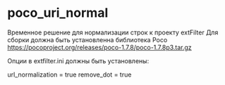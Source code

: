# poco_uri_normal
Временное решение для нормализации строк к проекту extFilter
Для сборки должна быть установленна библиотека Poco https://pocoproject.org/releases/poco-1.7.8/poco-1.7.8p3.tar.gz

Опции в extfilter.ini должны быть установлены:

url_normalization = true
remove_dot = true

